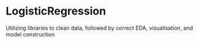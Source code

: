 # LogisticRegression
Utilizing libraries to clean data, followed by correct EDA, visualisation, and model construction
